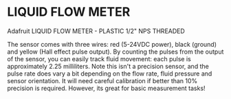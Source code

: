 # LIQUID FLOW METER
Adafruit LIQUID FLOW METER - PLASTIC 1/2" NPS THREADED

The sensor comes with three wires: red (5-24VDC power), black (ground) and yellow (Hall effect pulse output). By counting the pulses from the output of the sensor, you can easily track fluid movement: each pulse is approximately 2.25 milliliters. Note this isn't a precision sensor, and the pulse rate does vary a bit depending on the flow rate, fluid pressure and sensor orientation. It will need careful calibration if better than 10% precision is required. However, its great for basic measurement tasks! 
